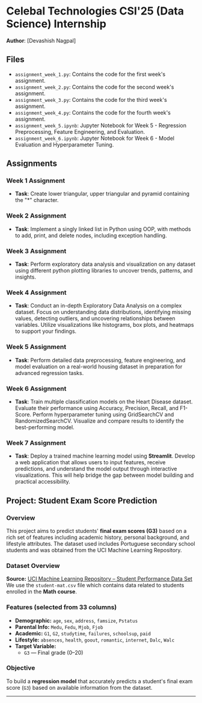 # Celebal Technologies CSI'25 (Data Science) Internship

**Author**: [Devashish Nagpal]

## Files
- `assignment_week_1.py`: Contains the code for the first week's assignment.
- `assignment_week_2.py`: Contains the code for the second week's assignment.
- `assignment_week_3.py`: Contains the code for the third week's assignment.
- `assignment_week_4.py`: Contains the code for the fourth week's assignment.
- `assignment_week_5.ipynb`: Jupyter Notebook for Week 5 - Regression Preprocessing, Feature Engineering, and Evaluation.
- `assignment_week_6.ipynb`: Jupyter Notebook for Week 6 - Model Evaluation and Hyperparameter Tuning.

## Assignments

### Week 1 Assignment
- **Task**: Create lower triangular, upper triangular and pyramid containing the "*" character.

### Week 2 Assignment
- **Task**: Implement a singly linked list in Python using OOP, with methods to add, print, and delete nodes, including exception handling.

### Week 3 Assignment
- **Task**: Perform exploratory data analysis and visualization on any dataset using different python plotting libraries to uncover trends, patterns, and insights.

### Week 4 Assignment
- **Task**: Conduct an in-depth Exploratory Data Analysis on a complex dataset. Focus on understanding data distributions, identifying missing values, detecting outliers, and uncovering relationships between variables. Utilize visualizations like histograms, box plots, and heatmaps to support your findings.

### Week 5 Assignment
- **Task**: Perform detailed data preprocessing, feature engineering, and model evaluation on a real-world housing dataset in preparation for advanced regression tasks. 

### Week 6 Assignment
- **Task**: Train multiple classification models on the Heart Disease dataset. Evaluate their performance using Accuracy, Precision, Recall, and F1-Score. Perform hyperparameter tuning using GridSearchCV and RandomizedSearchCV. Visualize and compare results to identify the best-performing model.

### Week 7 Assignment
- **Task**: Deploy a trained machine learning model using **Streamlit**. Develop a web application that allows users to input features, receive predictions, and understand the model output through interactive visualizations. This will help bridge the gap between model building and practical accessibility.



## Project: Student Exam Score Prediction
### Overview
This project aims to predict students' **final exam scores (G3)** based on a rich set of features including academic history, personal background, and lifestyle attributes. The dataset used includes Portuguese secondary school students and was obtained from the UCI Machine Learning Repository.

### Dataset Overview
**Source:** [UCI Machine Learning Repository – Student Performance Data Set](https://archive.ics.uci.edu/ml/datasets/Student+Performance)
We use the `student-mat.csv` file which contains data related to students enrolled in the **Math course**.
### Features (selected from 33 columns)
- **Demographic:** `age`, `sex`, `address`, `famsize`, `Pstatus`
- **Parental Info:** `Medu`, `Fedu`, `Mjob`, `Fjob`
- **Academic:** `G1`, `G2`, `studytime`, `failures`, `schoolsup`, `paid`
- **Lifestyle:** `absences`, `health`, `goout`, `romantic`, `internet`, `Dalc`, `Walc`
- **Target Variable:** 
  - `G3` — Final grade (0–20)

### Objective
To build a **regression model** that accurately predicts a student's final exam score (`G3`) based on available information from the dataset.

---

